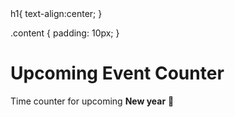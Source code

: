 <styele>
  h1{
  text-align:center;
  }

  .content {
   padding: 10px;
  }
</styele>
 <h1>Upcoming Event Counter</h1>

 <div class="content">
   Time counter for upcoming <b>New year</b> 🎊
 </div>
